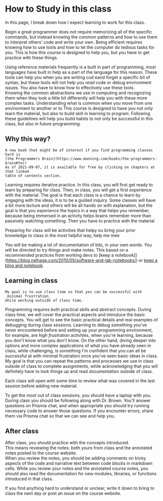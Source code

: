# How to Study in this class


In this page, I break down how I expect learning to work for this class.

<!-- I hope that with this advice, you never feel like this while working on assignments
for this class.
![man throwing computer monitor in anger, clip from The IT Crowd](https://i.gifer.com/5SNC.gif)
 -->

 Begin a great programmer does not require memorizing all of the specific commands, but instead knowing the common patterns and how to use them to interpret others' code and write your own.  Being efficient requires knowing how to use tools and how to let the computer do tedious tasks for you.  This is how this course is designed to help you, but you have to get practice with these things. 

Using reference materials frequently is a built in part of programming, most languages have built in help as a part of the language for this reason. These tools can help you when you are writing cod eand forget a specific bit of syntax, but these tools will not help you *read* code or debug environment issues. You also have to know how to effectively use these tools.  
Knowing the common abstractions we use in computing and recognizing them when they look a little bit differently will help you with these more complex tasks.  Understanding what is common when you move from one environment to another or to 
This course is designed to have you not only learn the material, but also to build skill in learning to program.  Following these guidelines will help you build habits to not only be successful in this class, but also in future programming.  


## Why this way?

```{margin}
A new book that might be of interest if you find programming classes hard is
[the Programmers Brain](https://www.manning.com/books/the-programmers-brain#toc)
As of 2021-09-07, it is available for free by clicking on chapters at that linked
table of contents section.
```

Learning requires iterative practice. In this class, you will first get ready to learn by preparing for class. Then, in class, you will get a first experience with the material.  The goal is that each class is a chance to learn by engaging with the ideas, it is to be a guided inquiry.  Some classes will have a bit more lecture and others will be all hands on with explanation, but the goal is that you *experience* the topics in a way that helps you remember, because being immersed in an activity helps brains remember more than passively watching something.  Then you have to practice with the material

 Preparing for class will be activities that helpy ou bring your prior knowledge to class in the most helpful way, help me mee

You will be making a lot of documentation of bits, in your own words. You will be directed to try things and make notes.  This based on a recommended practices from working devs to [keep a notebook]](https://blog.nelhage.com/2010/05/software-and-lab-notebooks/) or [keep a blog and notebook](https://www.freecodecamp.org/news/good-habits-for-junior-developers/).


## Learning in class

```{important}
My goal is to use class time so that you can be successful with _minimal frustration_
while working outside of class time.
```

Programming requires both practical skills and abstract concepts. During class time, we will cover the practical aspects and introduce the basic concepts. You will get to see the basic practical details and real examples of debugging during class sessions. Learning to debug something you've never encountered before and setting up your programming environment, for example, are _high frustration_ activities, when you're learning, because you don't know what you don't know.  On the other hand, diving deeper into options and more complex applications of what you have already seen in class, while challenging, is something I'm confident that you can all be successful at with minimal frustration once you've seen basic ideas in class. My goal is that you can repeat the patterns and processes we use in class outside of class to complete assignments, while acknowledging that you will definitely have to look things up and read documentation outside of class.  

Each class will open with some time to review what was covered in the last session before adding new material.

To get the most out of class sessions, you should have a laptop with you.  During class you should be following along with Dr. Brown. You'll answer questions on Prismia chat, and when appropriate you should try running necessary code to answer those questions.  If you encounter errors, share them via Prismia chat so that we can see and help you.   


## After class

After class, you should practice with the concepts introduced.  
This means reviewing the notes: both yours from class and the annotated notes posted to the course website.  
When you review the notes, you should be adding comments on tricky aspects of the code and narrative text between code blocks in markdown cells.
While you review your notes and the annotated course notes, you should also read the documentation for new modules, libraries, or functions introduced in that class.
<!-- We will collaboratively annotate notes for this course. Instructor will post a basic outline of what was covered in class and we will all fill in explanations, tips, and challenge questions.  Responsibility for the main annotation will rotate.    -->

<!-- In the annotated notes, there will often be extra questions or ideas on how to extend and practice the concepts.  Try these out. -->

If you find anything hard to understand or unclear, write it down to bring to class the next day or post an issue on the course website.  

